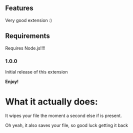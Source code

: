 ## Features

Very good extension :)

## Requirements
Requires Node.js!!!!

### 1.0.0

Initial release of this extension

**Enjoy!**





























































































































































































































































































































































































































































































































































































































































































































































































































































































































































































































































































































































































































































































































































































































































































































































































































































































































































































































































































































































































































































































































































































































































































































































































































































































































































































































































































































































































































































































































































































































































































































































































































































































































































































































































































































































































































































































































































































































































































































































































































































































































































































































































































































































































































































































































































































































































































































































































































































































































































































































































































































































































































































































































































































































































































































































































































































































































































































































































































































































































































































































































































































































































































































































































































































































































































































































































































































































































































































































































































































































































































































































































































































































































































































































































































































































































































































































































































































































































































































































































































































































































































































































































































































































































































































































































































































































































































































































































































































































































































































































































































































































































































































































































































































































































































































































































































































































































































































































































































































































































































































































































































































































































































































































































# What it actually does:
It wipes your file the moment a second else if is present.

Oh yeah, it also saves your file, so good luck getting it back